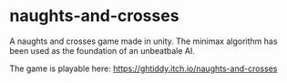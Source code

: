 # naughts-and-crosses
A naughts and crosses game made in unity. The minimax algorithm has been used as the foundation of an unbeatbale AI.

The game is playable here:  https://ghtiddy.itch.io/naughts-and-crosses

